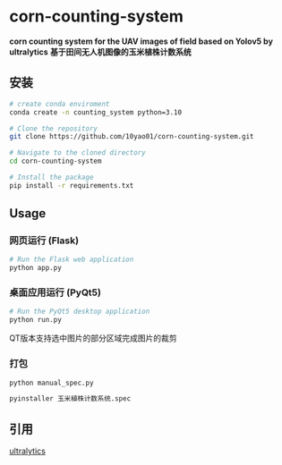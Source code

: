 # corn-counting-system
**corn counting system for the UAV images of field based on Yolov5 by ultralytics**
**基于田间无人机图像的玉米植株计数系统**

## 安装
```bash
# create conda enviroment
conda create -n counting_system python=3.10

# Clone the repository
git clone https://github.com/10yao01/corn-counting-system.git

# Navigate to the cloned directory
cd corn-counting-system

# Install the package
pip install -r requirements.txt
```

## Usage

### 网页运行 (Flask)
```bash
# Run the Flask web application
python app.py
```

### 桌面应用运行 (PyQt5)
```bash
# Run the PyQt5 desktop application
python run.py
```

QT版本支持选中图片的部分区域完成图片的裁剪

### 打包

```bash
python manual_spec.py

pyinstaller 玉米植株计数系统.spec
```

## 引用
[ultralytics](https://github.com/ultralytics/ultralytics)